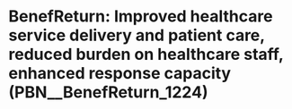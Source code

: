 # BenefReturn: __Improved healthcare service delivery and patient care, reduced burden on healthcare staff, enhanced response capacity__ (PBN__BenefReturn_1224)

